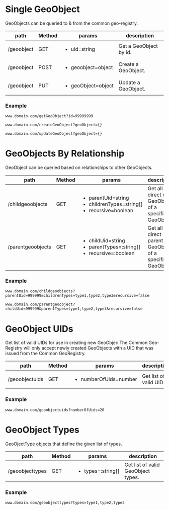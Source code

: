 
# Single GeoObject
GeoObjects can be queried to & from the common geo-registry.

| path  |  Method  |  params  | description  |
|---|---|---|---|
|  /geoobject  |  GET  |  <ul><li>uid=string</li></ul>  |  Get a GeoObject by id.  |
|  /geoobject  |  POST  | <ul><li>geoobject=object</li></ul>  |  Create a GeoObject.  |
|  /geoobject  |  PUT  | <ul><li>geoObject=object</li></ul>  |  Update a GeoObject.  |

### Example
```
www.domain.com/getGeoObject?id=99999999
```
```
www.domain.com/createGeoObject?geoObject={}
```
```
www.domain.com/updateGeoObject?geoObject={}
```

# GeoObjects By Relationship
GeoObject can be queried based on relationships to other GeoObjects.

| path  |  Method  |  params  | description  |
|---|---|---|---|
|  /childgeoobjects  |  GET  |  <ul><li>parentUid=string</li> <li>childrenTypes=string[]</li> <li>recursive=boolean </li></ul>  |  Get all direct child GeoObjects of a specific GeoObject.  |
|  /parentgeoobjects  |  GET  |  <ul><li>childUid=string</li> <li>parentTypes=:string[]</li> <li>recursive=:boolean </li></ul>  |  Get all direct parent GeoObjects of a specific GeoObject.  |

### Example
```
www.domain.com/childgeoobjects?parentUid=999999&childrenTypes=type1,type2,type3&recursive=false
```
```
www.domain.com/parentgeoobject?childUid=999999&parentTypes=type1,type2,type3&recursive=false
```

# GeoObject UIDs
Get list of valid UIDs for use in creating new GeoObjec The Common Geo-Registry will only accept newly created GeoObjects with a UID that was issued from the Common GeoRegistry.

| path  |  Method  |  params  | description  |
|---|---|---|---|
|  /geoobjectuids  |  GET  |  <ul><li>numberOfUids=number</li> </ul>  |  Get list of valid UIDs.  |

### Example
```
www.domain.com/geoobjectuids?numberOfUids=20
```

# GeoObject Types
GeoOjectType objects that define the given list of types.

| path  |  Method  |  params  | description  |
|---|---|---|---|
|  /geoobjecttypes  |  GET  |  <ul><li>types=:string[]</li> </ul>  |  Get list of valid GeoObject types.  |

### Example
```
www.domain.com/geoobjecttypes?types=type1,type2,type3
```
